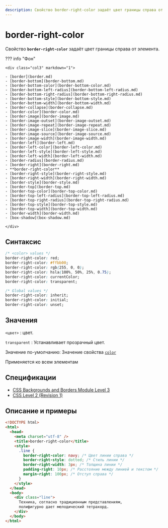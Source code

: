 ```yaml
---
description: Свойство border-right-color задаёт цвет границы справа от элемента
---
```


# border-right-color

Свойство **`border-right-color`** задаёт цвет границы справа от элемента.

??? info "Фон"

    <div class="col3" markdown="1">

    - [border](border.md)
    - [border-bottom](border-bottom.md)
    - [border-bottom-color](border-bottom-color.md)
    - [border-bottom-left-radius](border-bottom-left-radius.md)
    - [border-bottom-right-radius](border-bottom-right-radius.md)
    - [border-bottom-style](border-bottom-style.md)
    - [border-bottom-width](border-bottom-width.md)
    - [border-collapse](border-collapse.md)
    - [border-color](border-color.md)
    - [border-image](border-image.md)
    - [border-image-outset](border-image-outset.md)
    - [border-image-repeat](border-image-repeat.md)
    - [border-image-slice](border-image-slice.md)
    - [border-image-source](border-image-source.md)
    - [border-image-width](border-image-width.md)
    - [border-left](border-left.md)
    - [border-left-color](border-left-color.md)
    - [border-left-style](border-left-style.md)
    - [border-left-width](border-left-width.md)
    - [border-radius](border-radius.md)
    - [border-right](border-right.md)
    - **border-right-color**
    - [border-right-style](border-right-style.md)
    - [border-right-width](border-right-width.md)
    - [border-style](border-style.md)
    - [border-top](border-top.md)
    - [border-top-color](border-top-color.md)
    - [border-top-left-radius](border-top-left-radius.md)
    - [border-top-right-radius](border-top-right-radius.md)
    - [border-top-style](border-top-style.md)
    - [border-top-width](border-top-width.md)
    - [border-width](border-width.md)
    - [box-shadow](box-shadow.md)

    </div>

## Синтаксис

```css
/* <color> values */
border-right-color: red;
border-right-color: #ffbb00;
border-right-color: rgb(255, 0, 0);
border-right-color: hsla(100%, 50%, 25%, 0.75);
border-right-color: currentColor;
border-right-color: transparent;

/* Global values */
border-right-color: inherit;
border-right-color: initial;
border-right-color: unset;
```

## Значения

`<цвет>`
: цвет.

`transparent`
: Устанавливает прозрачный цвет.

Значение по-умолчанию: Значение свойства [`color`](color.md)

Применяется ко всем элементам

## Спецификации

- [CSS Backgrounds and Borders Module Level 3](http://dev.w3.org/csswg/css3-background/#border-left-color)
- [CSS Level 2 (Revision 1)](http://www.w3.org/TR/CSS2/box.html#border-color-properties)

## Описание и примеры

```html
<!DOCTYPE html>
<html>
  <head>
    <meta charset="utf-8" />
    <title>border-right-color</title>
    <style>
      .line {
        border-right-color: navy; /* Цвет линии справа */
        border-right-style: dotted; /* Стиль линии */
        border-right-width: 3px; /* Толщина линии */
        padding-right: 10px; /* Расстояние между линией и текстом */
        margin-right: 100px; /* Отступ справа */
      }
    </style>
  </head>
  <body>
    <div class="line">
      Техника, согласно традиционным представлениям,
      полифигурно дает мелодический тетрахорд.
    </div>
  </body>
</html>
```
